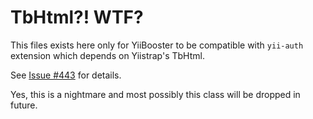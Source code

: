 # TbHtml?! WTF?

This files exists here only for YiiBooster to be compatible with `yii-auth` extension which depends on Yiistrap's TbHtml.

See [Issue #443](https://github.com/clevertech/YiiBooster/issues/443) for details.

Yes, this is a nightmare and most possibly this class will be dropped in future.
